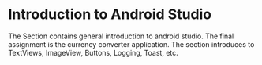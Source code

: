 # Introduction to Android Studio

The Section contains general introduction to android studio. The final assignment is the currency converter application. The section introduces to TextViews, ImageView, Buttons, Logging, Toast, etc. 

